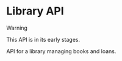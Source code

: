 # Library API

> [!warning]
> This API is in its early stages.

API for a library managing books and loans.

